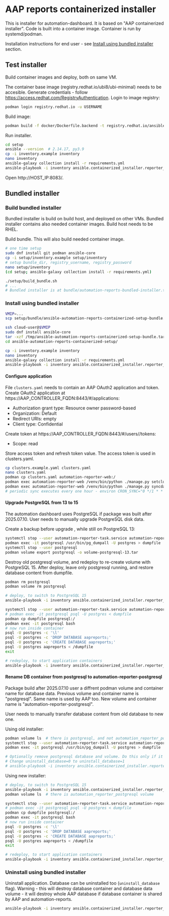 # AAP reports containerized installer

This is installer for automation-dashboard.
It is based on "AAP containerized installer".
Code is built into a container image.
Container is run by systemd/podman.

Installation instructions for end user - see [Install using bundled installer](#install-using-bundled-installer) section.

## Test installer

Build container images and deploy, both on same VM.

The container base image (registry.redhat.io/ubi8/ubi-minimal) needs to be accesible.
Generate credentials - follow https://access.redhat.com/RegistryAuthentication.
Login to image registry:

```bash
podman login registry.redhat.io -u USERNAME
```

Build image:

```bash
podman build -f docker/Dockerfile.backend -t registry.redhat.io/ansible-automation-platform-24/aapreport-backend:latest .
```

Run installer.

```bash
cd setup
ansible --version  # 2.14.17, py3.9
cp -i inventory.example inventory
nano inventory
ansible-galaxy collection install -r requirements.yml
ansible-playbook -i inventory ansible.containerized_installer.reporter_install
```

Open http://HOST_IP:8083/.

## Bundled installer

### Build bundled installer

Bundled installer is build on build host, and deployed on other VMs.
Bundled installer contains also needed container images.
Build host needs to be RHEL.

Build bundle.
This will also build needed container image.

```bash
# one time setup
sudo dnf install git podman ansible-core
cp -i setup/inventory.example setup/inventory
# setup bundle_dir, registry_username, registry_password
nano setup/inventory
(cd setup; ansible-galaxy collection install -r requirements.yml)

./setup/build_bundle.sh
# ...
# Bundled installer is at bundle/automation-reports-bundled-installer.tar.gz
```

### Install using bundled installer

```bash
VMIP=...
scp setup/bundle/ansible-automation-reports-containerized-setup-bundle.tar.gz cloud-user@$VMIP:/tmp/

ssh cloud-user@$VMIP
sudo dnf install ansible-core
tar -xzf /tmp/ansible-automation-reports-containerized-setup-bundle.tar.gz
cd ansible-automation-reports-containerized-setup/

cp -i inventory.example inventory
nano inventory
ansible-galaxy collection install -r requirements.yml
ansible-playbook -i inventory ansible.containerized_installer.reporter_install
```

#### Configure application

File `clusters.yaml` needs to contain an AAP OAuth2 application and token.
Create OAuth2 application at https://AAP_CONTROLLER_FQDN:8443/#/applications:

- Authorization grant type: Resource owner password-based
- Organization: Default
- Redirect URIs: empty
- Client type: Confidential

Create token at https://AAP_CONTROLLER_FQDN:8443/#/users/<id>/tokens:

- Scope: read

Store access token and refresh token value.
The access token is used in clusters.yaml.

```bash
cp clusters.example.yaml clusters.yaml
nano clusters.yaml
podman cp clusters.yaml automation-reporter-web:/
podman exec automation-reporter-web /venv/bin/python ./manage.py setclusters /clusters.yaml
podman exec automation-reporter-web /venv/bin/python ./manage.py syncdata --since=2025-01-01 --until=2025-03-01
# periodic sync executes every one hour - environ CRON_SYNC="0 */1 * * *"
```

#### Upgrade PostgreSQL from 13 to 15

The automation dashboard uses PostgreSQL if package was built after 2025.07.10.
User needs to manually upgrade PostgreSQL disk data.

Create a backup before upgrade , while still on PostgreSQL 13:

```bash
systemctl stop --user automation-reporter-task.service automation-reporter-web.service
podman exec -it postgresql /usr/bin/pg_dumpall -U postgres > dumpfile
systemctl stop --user postgresql
podman volume export postgresql -o volume-postgresql-13.tar
```

Destroy old postgresql volume, and redeploy to re-create volume with PostgreSQL 15.
After deploy, leave only postgresql running, and restore database content from dumpfile.

```bash
podman rm postgresql
podman volume rm postgresql

# deploy, to switch to PostgreSQL 15
ansible-playbook -i inventory ansible.containerized_installer.reporter_install

systemctl stop --user automation-reporter-task.service automation-reporter-web.service
# podman exec -it postgresql psql -U postgres < dumpfile
podman cp dumpfile postgresql:/
podman exec -it postgresql bash
# now run inside container
psql -U postgres -c '\l'
psql -U postgres -c 'DROP DATABASE aapreports;'
psql -U postgres -c 'CREATE DATABASE aapreports;'
psql -U postgres aapreports < /dumpfile
exit

# redeploy, to start application containers
ansible-playbook -i inventory ansible.containerized_installer.reporter_install
```

#### Rename DB container from postgresql to automation-reporter-postgresql

Package build after 2025.07.10 user a diffrent podman volume and container name for database data.
Previous volume and container name is "postgresql". Same name is used by AAP too.
New volume and container name is "automation-reporter-postgresql".

User needs to manually transfer database content from old database to new one.

Using old installer:

```bash
podman volume ls  # there is postgresql, and not automation_reporter_postgresql volume.
systemctl stop --user automation-reporter-task.service automation-reporter-web.service
podman exec -it postgresql /usr/bin/pg_dumpall -U postgres > dumpfile

# Optionally remove postgresql database and volume. Do this only if it is not used by AAP.
# Change uninstall_database=0 to uninstall_database=1
# ansible-playbook -i inventory ansible.containerized_installer.reporter_uninstall -e uninstall_database=0
```

Using new installer:

```bash
# deploy, to switch to PostgreSQL 15
ansible-playbook -i inventory ansible.containerized_installer.reporter_install
podman volume ls  # there is automation_reporter_postgresql volume

systemctl stop --user automation-reporter-task.service automation-reporter-web.service
# podman exec -it postgresql psql -U postgres < dumpfile
podman cp dumpfile postgresql:/
podman exec -it postgresql bash
# now run inside container
psql -U postgres -c '\l'
psql -U postgres -c 'DROP DATABASE aapreports;'
psql -U postgres -c 'CREATE DATABASE aapreports;'
psql -U postgres aapreports < /dumpfile
exit

# redeploy, to start application containers
ansible-playbook -i inventory ansible.containerized_installer.reporter_install
```

### Uninstall using bundled installer

Uninstall application.
Database can be uninstalled too (`uninstall_database` flag).
Warning - this will destroy database container and database data volume - it will destroy whole AAP database if database container is shared by AAP and automation-reports.

```bash
ansible-playbook -i inventory ansible.containerized_installer.reporter_uninstall  # -e uninstall_database=0
```
